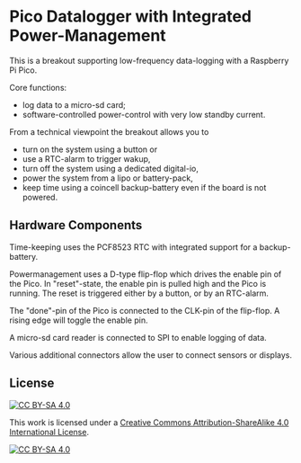 Pico Datalogger with Integrated Power-Management
================================================

This is a breakout supporting low-frequency data-logging with a Raspberry Pi Pico.

Core functions:
  * log data to a micro-sd card;
  * software-controlled power-control with very low standby current.

From a technical viewpoint the breakout allows you to
  * turn on the system using a button or
  * use a RTC-alarm to trigger wakup,
  * turn off the system using a dedicated digital-io,
  * power the system from a lipo or battery-pack,
  * keep time using a coincell backup-battery even if the board is not powered.


Hardware Components
-------------------

Time-keeping uses the PCF8523 RTC with integrated support for a backup-battery.

Powermanagement uses a D-type flip-flop which drives the enable pin of the Pico.
In "reset"-state, the enable pin is pulled high and the Pico is running. The
reset is triggered either by a button, or by an RTC-alarm.

The "done"-pin of the Pico is connected to the CLK-pin of the flip-flop. A rising edge
will toggle the enable pin.

A micro-sd card reader is connected to SPI to enable logging of data.

Various additional connectors allow the user to connect sensors or displays.


License
-------

[![CC BY-SA 4.0][cc-by-sa-shield]][cc-by-sa]

This work is licensed under a
[Creative Commons Attribution-ShareAlike 4.0 International
License][cc-by-sa].

[![CC BY-SA 4.0][cc-by-sa-image]][cc-by-sa]

[cc-by-sa]: http://creativecommons.org/licenses/by-sa/4.0/
[cc-by-sa-image]: https://licensebuttons.net/l/by-sa/4.0/88x31.png
[cc-by-sa-shield]:
https://img.shields.io/badge/License-CC%20BY--SA%204.0-lightgrey.svg
